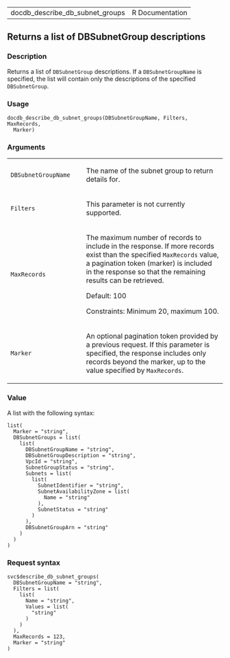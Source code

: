 <table style="width: 100%;">
<tbody>
<tr class="odd">
<td>docdb_describe_db_subnet_groups</td>
<td style="text-align: right;">R Documentation</td>
</tr>
</tbody>
</table>

## Returns a list of DBSubnetGroup descriptions

### Description

Returns a list of `DBSubnetGroup` descriptions. If a `DBSubnetGroupName`
is specified, the list will contain only the descriptions of the
specified `DBSubnetGroup`.

### Usage

    docdb_describe_db_subnet_groups(DBSubnetGroupName, Filters, MaxRecords,
      Marker)

### Arguments

<table>
<colgroup>
<col style="width: 35%" />
<col style="width: 65%" />
</colgroup>
<tbody>
<tr class="odd">
<td><code
id="docdb_describe_db_subnet_groups_:_DBSubnetGroupName">DBSubnetGroupName</code></td>
<td><p>The name of the subnet group to return details for.</p></td>
</tr>
<tr class="even">
<td><code
id="docdb_describe_db_subnet_groups_:_Filters">Filters</code></td>
<td><p>This parameter is not currently supported.</p></td>
</tr>
<tr class="odd">
<td><code
id="docdb_describe_db_subnet_groups_:_MaxRecords">MaxRecords</code></td>
<td><p>The maximum number of records to include in the response. If more
records exist than the specified <code>MaxRecords</code> value, a
pagination token (marker) is included in the response so that the
remaining results can be retrieved.</p>
<p>Default: 100</p>
<p>Constraints: Minimum 20, maximum 100.</p></td>
</tr>
<tr class="even">
<td><code
id="docdb_describe_db_subnet_groups_:_Marker">Marker</code></td>
<td><p>An optional pagination token provided by a previous request. If
this parameter is specified, the response includes only records beyond
the marker, up to the value specified by
<code>MaxRecords</code>.</p></td>
</tr>
</tbody>
</table>

### Value

A list with the following syntax:

    list(
      Marker = "string",
      DBSubnetGroups = list(
        list(
          DBSubnetGroupName = "string",
          DBSubnetGroupDescription = "string",
          VpcId = "string",
          SubnetGroupStatus = "string",
          Subnets = list(
            list(
              SubnetIdentifier = "string",
              SubnetAvailabilityZone = list(
                Name = "string"
              ),
              SubnetStatus = "string"
            )
          ),
          DBSubnetGroupArn = "string"
        )
      )
    )

### Request syntax

    svc$describe_db_subnet_groups(
      DBSubnetGroupName = "string",
      Filters = list(
        list(
          Name = "string",
          Values = list(
            "string"
          )
        )
      ),
      MaxRecords = 123,
      Marker = "string"
    )
